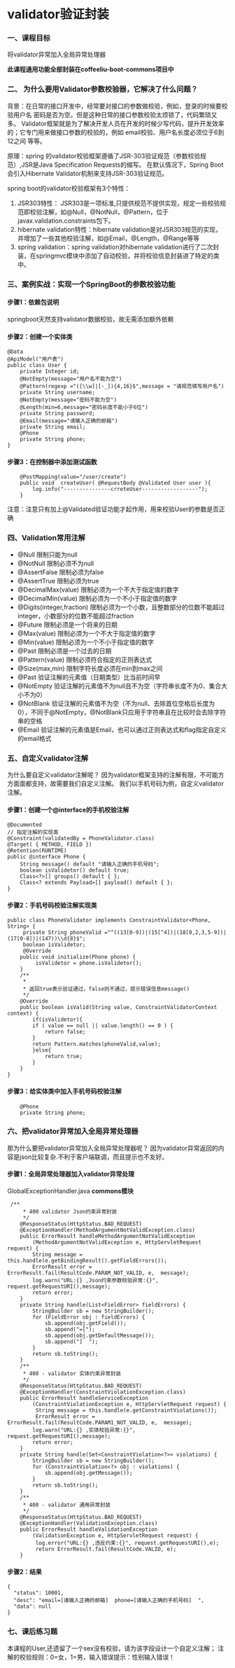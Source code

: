 # validator验证封装

### 一、课程目标
将validator异常加入全局异常处理器

**此课程通用功能全部封装在coffeeliu-boot-commons项目中**
### 二、 为什么要用Validator参数校验器，它解决了什么问题？
  背景：在日常的接口开发中，经常要对接口的参数做校验，例如，登录的时候要校验用户名 密码是否为空。但是这种日常的接口参数校验太烦锁了，代码繁琐又多。
Validator框架就是为了解决开发人员在开发的时候少写代码，提升开发效率的；它专门用来做接口参数的校验的，例如 email校验、用户名长度必须位于6到12之间 等等。  
  
  原理：spring 的validator校验框架遵循了JSR-303验证规范（参数校验规范）,JSR是Java Specification Requests的缩写。
在默认情况下，Spring Boot会引入Hibernate Validator机制来支持JSR-303验证规范。

spring boot的validator校验框架有3个特性：
  1. JSR303特性： JSR303是一项标准,只提供规范不提供实现，规定一些校验规范即校验注解，如@Null，@NotNull，@Pattern，位于javax.validation.constraints包下。
  2. hibernate validation特性：hibernate validation是对JSR303规范的实现，并增加了一些其他校验注解，如@Email，@Length，@Range等等
  3. spring validation：spring validation对hibernate validation进行了二次封装，在springmvc模块中添加了自动校验，并将校验信息封装进了特定的类中。

### 三、案例实战：实现一个SpringBoot的参数校验功能

#### 步骤1：依赖包说明
springboot天然支持validator数据校验，故无需添加额外依赖

#### 步骤2：创建一个实体类
``` 
@Data
@ApiModel("用户表")
public class User {
    private Integer id;
    @NotEmpty(message="用户名不能为空")
    @Pattern(regexp ="([\\w]|[-_]){4,16}$",message = "请规范填写用户名")
    private String username;
    @NotEmpty(message="密码不能为空")
    @Length(min=6,message="密码长度不能小于6位")
    private String password;
    @Email(message="请输入正确的邮箱")
    private String email;
    @Phone
    private String phone;
}
```

#### 步骤3：在控制器中添加测试函数
``` 
    @PostMapping(value="/user/create")
    public void  createUser( @RequestBody @Validated User user ){
        log.info("---------------crreteUser------------------");
    }
```
注意：注意只有加上@Validated验证功能才起作用，用来校验User的参数是否正确


### 四、Validation常用注解

- @Null 限制只能为null
- @NotNull 限制必须不为null
- @AssertFalse 限制必须为false
- @AssertTrue 限制必须为true
- @DecimalMax(value) 限制必须为一个不大于指定值的数字
- @DecimalMin(value) 限制必须为一个不小于指定值的数字
- @Digits(integer,fraction) 限制必须为一个小数，且整数部分的位数不能超过integer，小数部分的位数不能超过fraction
- @Future 限制必须是一个将来的日期
- @Max(value) 限制必须为一个不大于指定值的数字
- @Min(value) 限制必须为一个不小于指定值的数字
- @Past 限制必须是一个过去的日期
- @Pattern(value) 限制必须符合指定的正则表达式
- @Size(max,min) 限制字符长度必须在min到max之间
- @Past 验证注解的元素值（日期类型）比当前时间早
- @NotEmpty 验证注解的元素值不为null且不为空（字符串长度不为0、集合大小不为0）
- @NotBlank 验证注解的元素值不为空（不为null、去除首位空格后长度为0），不同于@NotEmpty，@NotBlank只应用于字符串且在比较时会去除字符串的空格
- @Email 验证注解的元素值是Email，也可以通过正则表达式和flag指定自定义的email格式


### 五、自定义validator注解
为什么要自定义validator注解呢？
因为validator框架支持的注解有限，不可能方方面面都支持，故需要我们自定义注解。
我们以手机号码为例，自定义validator注解。
#### 步骤1：创建一个@interface的手机校验注解
``` 
@Documented
// 指定注解的实现类
@Constraint(validatedBy = PhoneValidator.class)
@Target( { METHOD, FIELD })
@Retention(RUNTIME)
public @interface Phone {
    String message() default "请输入正确的手机号码";
    boolean isValidetor() default true;
    Class<?>[] groups() default { };
    Class<? extends Payload>[] payload() default { };
}
```

#### 步骤2：手机号码校验注解实现类
``` 
public class PhoneValidator implements ConstraintValidator<Phone, String> {
	 private String phoneValid ="^((13[0-9])|(15[^4])|(18[0,2,3,5-9])|(17[0-8])|(147))\\d{8}$";
	 boolean isValidetor;
	 @Override
    public void initialize(Phone phone) {
		 isValidetor = phone.isValidetor();
    }
    /**
     *
     * 返回true表示验证通过，false则不通过，提示错误信息message()
     */
    @Override
    public boolean isValid(String value, ConstraintValidatorContext context) {
    	if(isValidetor){
    	if ( value == null || value.length() == 0 ) {
            return false;
        }
        return Pattern.matches(phoneValid,value);
        }else{
            return true;
        }
    }
}

```

#### 步骤3：给实体类中加入手机号码校验注解
``` 
    @Phone
    private String phone;
```

### 六、把validator异常加入全局异常处理器
那为什么要把validator异常加入全局异常处理器呢？
因为validator异常返回的内容是json比较复杂.不利于客户端联调，而且提示也不友好。

#### 步骤1：全局异常处理器加入validator异常处理
GlobalExceptionHandler.java
**commons模块**
``` 
 /**
     * 400 validator Json约束异常封装
     */
    @ResponseStatus(HttpStatus.BAD_REQUEST)
    @ExceptionHandler(MethodArgumentNotValidException.class)
    public ErrorResult handleMethodArgumentNotValidException
		(MethodArgumentNotValidException e, HttpServletRequest request) {
        String message = this.handle(e.getBindingResult().getFieldErrors());
        ErrorResult error = ErrorResult.fail(ResultCode.PARAM_NOT_VALID, e,  message);
        log.warn("URL:{} ,Json约束参数校验异常:{}", request.getRequestURI(),message);
        return error;
    }
    private String handle(List<FieldError> fieldErrors) {
        StringBuilder sb = new StringBuilder();
        for (FieldError obj : fieldErrors) {
            sb.append(obj.getField());
            sb.append("=[");
            sb.append(obj.getDefaultMessage());
            sb.append("]  ");
        }
		return sb.toString();
    }
    /**
     * 400 - validator 实体约束异常封装
     */
    @ResponseStatus(HttpStatus.BAD_REQUEST)
    @ExceptionHandler(ConstraintViolationException.class)
    public ErrorResult handleServiceException
		(ConstraintViolationException e, HttpServletRequest request) { 
    	 String message = this.handle(e.getConstraintViolations());
    	 ErrorResult error = ErrorResult.fail(ResultCode.PARAM1_NOT_VALID, e,  message);
        log.warn("URL:{} ,实体校验异常:{}", request.getRequestURI(),message);
        return error;
    }
    private String handle(Set<ConstraintViolation<?>> violations) {
        StringBuilder sb = new StringBuilder();
        for (ConstraintViolation<?> obj : violations) {
            sb.append(obj.getMessage());
        }
		return sb.toString();
    }
    /**
     * 400 - validator 通用异常封装
     */
    @ResponseStatus(HttpStatus.BAD_REQUEST)
    @ExceptionHandler(ValidationException.class)
    public ErrorResult handleValidationException
		(ValidationException e, HttpServletRequest request) {
    	 log.error("URL:{} ,违反约束:{}", request.getRequestURI(),e);
         return ErrorResult.fail(ResultCode.VALID, e);
    }
```
#### 步骤2：结果
``` 
{
  "status": 10001,
  "desc": "email=[请输入正确的邮箱]  phone=[请输入正确的手机号码]  ",
  "data": null
}
```
### 七、课后练习题
本课程的User,还遗留了一个sex没有校验，请为该字段设计一个自定义注解；
注解的校验规则：0=女，1=男，输入错误提示：性别输入错误！
